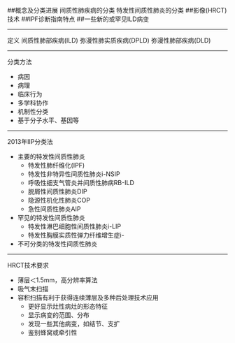 ##概念及分类进展
    间质性肺疾病的分类
    特发性间质性肺炎的分类
##影像(HRCT)技术
##IPF诊断指南特点
##一些新的或罕见ILD病变

***

定义
间质性肺部疾病(ILD)
弥漫性肺实质疾病(DPLD)
弥漫性肺部疾病(DLD)

***
分类方法
- 病因
- 病理
- 临床行为
- 多学科协作
- 机制性分类
- 基于分子水平、基因等

***
2013年IIP分类法
- 主要的特发性间质性肺炎
    - 特发性肺纤维化(IPF)
    - 特发性非特异性间质性肺炎i-NSIP
    - 呼吸性细支气管炎并间质性肺病RB-ILD
    - 脱屑性间质性肺炎DIP
    - 隐源性机化性肺炎COP
    - 急性间质性肺炎AIP
- 罕见的特发性间质性肺炎
    - 特发性淋巴细胞性间质性肺炎i-LIP
    - 特发性胸膜实质性弹力纤维增生症i-
- 不可分类的特发性间质性肺炎

***
HRCT技术要求
- 薄层＜1.5mm，高分辨率算法
- 吸气末扫描
- 容积扫描有利于获得连续薄层及多种后处理技术应用
    - 更好显示灶性病灶的形态特征
    - 显示病变的范围、分布
    - 发现一些其他病变，如结节、支扩
    - 鉴别蜂窝或牵引性